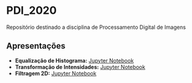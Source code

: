 # PDI_2020
Repositório destinado a disciplina de Processamento Digital de Imagens

## Apresentações 

- **Equalização de Histograma:** [Jupyter Notebook](https://github.com/lucasismael/PDI_2020/blob/master/histogram_equalization_presentation.ipynb)
- **Transformação de Intensidades:** [Jupyter Notebook](https://github.com/lucasismael/PDI_2020/blob/master/Intensity_transformations.ipynb)
- **Filtragem 2D:** [Jupyter Notebook](https://github.com/lucasismael/PDI_2020/blob/master/Image_Filtering.ipynb)
